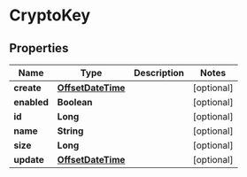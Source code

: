 # CryptoKey

## Properties
Name | Type | Description | Notes
------------ | ------------- | ------------- | -------------
**create** | [**OffsetDateTime**](OffsetDateTime.md) |  |  [optional]
**enabled** | **Boolean** |  |  [optional]
**id** | **Long** |  |  [optional]
**name** | **String** |  |  [optional]
**size** | **Long** |  |  [optional]
**update** | [**OffsetDateTime**](OffsetDateTime.md) |  |  [optional]
